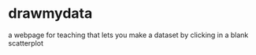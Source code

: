 # drawmydata
a webpage for teaching that lets you make a dataset by clicking in a blank scatterplot
